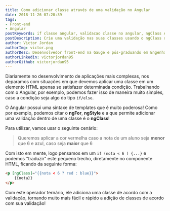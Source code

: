```yaml
---
title: Como adicionar classe através de uma validação no Angular
date: 2018-11-26 07:20:39
tags: 
- Front-end
- Angular
postKeywords: if classe angular, validacao classe no angular, ngClass Angular
postDescription: Crie uma validação nas suas classes usando o ngClass do Angular!
author: Victor Jordan
authorImg: victor.png
authorDesc: Desenvolvedor front-end na Gauge e pós-graduando em Engenharia de Software pela PUC-MG e formado em Banco de Dados pela Fatec, apaixonado por usabilidade, performance e UX!
authorLinkedin: victorjordan95
authorGithub: victorjordan95
---
```


Diariamente no desenvolvimento de aplicações mais complexas, nos deparamos com situações em que devemos aplicar uma classe em um elemento HTML apenas se satisfazer determinada condição. Trabalhando com o Angular, por exemplo, podemos fazer isso de maneira muito simples, caso a condição seja algo do tipo `if/else`.

O Angular possui uma sintaxe de templates que é muito poderosa! Como por exemplo, podemos citar o **ngFor**, **ngStyle** e a que permite adicionar uma validação dentro de uma classe é o **ngClass**!

<!-- more -->

Para utilizar, vamos usar o seguinte cenário:

> Queremos aplicar a cor vermelha caso a nota de um aluno seja **menor** que 6 e azul, caso seja **maior** que 6

Com isto em mente, logo pensamos em um `if (nota < 6 ) {...}` e podemos "traduzir" este pequeno trecho, diretamente no componente HTML, ficando da seguinte forma:

```html
<p [ngClass]="{{nota < 6 ? red : blue}}">
    {{nota}}
</p>
```

Com este operador ternário, ele adiciona uma classe de acordo com a validação, tornando muito mais fácil e rápido a adição de classes de acordo com sua validação!